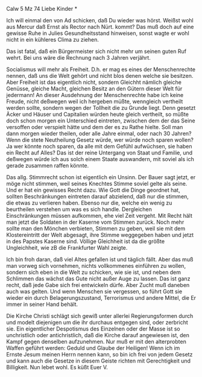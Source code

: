  Calw 5 Mz 74
Liebe Kinder <Fried>*

Ich will einmal den von Ad schicken, daß Du wieder was hörst. Weißst wohl aus Mercur daß Ernst als Rector nach Nürt. kommt? Das muß doch auf eine gewisse Ruhe in Julies Gesundheitsstand hinweisen, sonst wagte er wohl nicht in ein kühleres Clima zu ziehen.

Das ist fatal, daß ein Bürgermeister sich nicht mehr um seinen guten Ruf wehrt. Bei uns wäre die Rechnung nach 3 Jahren verjährt.

Socialismus will mehr als Freiheit. D.h. er mag es eines der Menschenrechte nennen, daß uns die Welt gehört und nicht blos denen welche sie besitzen. Aber Freiheit ist das eigentlich nicht, sondern Gleichht nämlich gleiche Genüsse, gleiche Macht, gleichen Besitz an den Gütern dieser Welt für jedermann! An dieser Ausdehnung der Menschenrechte habe ich keine Freude, nicht deßwegen weil ich hergeben müßte, wenngleich vertheilt werden sollte, sondern wegen der Tollheit die zu Grunde liegt. Denn gesetzt Äcker und Häuser und Capitalien würden heute gleich vertheilt, so müßte doch schon morgen ein Unterschied eintreten, zwischen dem der das Seine versoffen oder verspielt hätte und dem der es zu Rathe hielte. Soll man dann morgen wieder theilen, oder alle Jahre einmal, oder nach 30 Jahren? Wenn die stete Neutheilung Gesetz würde, wer würde noch sparen wollen? Ja wer könnte noch sparen, da alle mit dem Gefühl aufwüchsen, sie haben ein Recht auf Alles? Das ist der reine Untergang von Staat und Familie, und deßwegen würde ich aus solch einem Staate auswandern, mit soviel als ich gerade zusammen raffen könnte.

Das allg. Stimmrecht schon ist eigentlich ein Unsinn. Der Bauer sagt jetzt, er möge nicht stimmen, weil seines Knechtes Stimme soviel gelte als seine. Und er hat ein gewisses Recht dazu. Wie Gott die Dinge geordnet hat, sollten Beschränkungen eintreten darauf abzielend, daß nur die stimmen, die etwas zu verlieren haben. Ebenso nur die, welche ein wenig zu beurtheilen verstehen um was es sich handle. Dergleichen Einschränkungen müssen aufkommen, ehe viel Zeit vergeht. Mit Recht hält man jetzt die Soldaten in der Kaserne vom Stimmen zurück. Noch mehr sollte man den Mönchen verbieten, Stimmen zu geben, weil sie mit dem Klostereintritt der Welt abgesagt, ihre Stimme weggegeben haben und jetzt in des Papstes Kaserne sind. Völlige Gleichheit ist da die größte Ungleichheit, wie zB die Frankfurter Wahl zeigte.

Ich bin froh daran, daß viel Altes gefallen ist und täglich fällt. Aber das muß man vorweg sich vornehmen, nichts vollkommenes einführen zu wollen, sondern sich eben in die Welt zu schicken, wie sie ist, und neben dem Schlimmen das wächst das Gute nicht außer Auge zu lassen. Das ist ganz recht, daß jede Gabe sich frei entwickeln dürfe. Aber Zucht muß daneben auch was gelten. Und wenn Menschen sie vergessen, so führt Gott sie wieder ein durch Belagerungszustand, Terrorismus und andere Mittel, die Er immer in seiner Hand behält.

Die Kirche Christi schlägt sich gewiß unter allerlei Regierungsformen durch und modelt diejenigen um die ihr durchaus entgegen sind, oder zerbricht sie. Ein eigentlicher Despotismus des Einzelnen oder der Masse ist so unchristlich oder antichristlich, daß die Kirche darauf angewiesen ist, den Kampf gegen denselben aufzunehmen. Nur muß er mit den alterprobten Waffen geführt werden: Geduld und Glaube der Heiligen! Wenn ich im Ernste Jesum meinen Herrn nennen kann, so bin ich frei von jedem Gesetz und kann auch die Gesetze in diesem Geiste richten mit Gerechtigkeit und Billigkeit. Nun lebet wohl. Es küßt
 Euer V.
